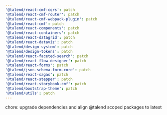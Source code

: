 ```yaml
---
'@talend/react-cmf-cqrs': patch
'@talend/react-cmf-router': patch
'@talend/react-cmf-webpack-plugin': patch
'@talend/react-cmf': patch
'@talend/react-components': patch
'@talend/react-containers': patch
'@talend/react-datagrid': patch
'@talend/react-dataviz': patch
'@talend/design-system': patch
'@talend/design-tokens': patch
'@talend/react-faceted-search': patch
'@talend/react-flow-designer': patch
'@talend/react-forms': patch
'@talend/json-schema-form-core': patch
'@talend/react-sagas': patch
'@talend/react-stepper': patch
'@talend/react-storybook-cmf': patch
'@talend/bootstrap-theme': patch
'@talend/utils': patch
---
```


chore: upgrade dependencies and align @talend scoped packages to latest
